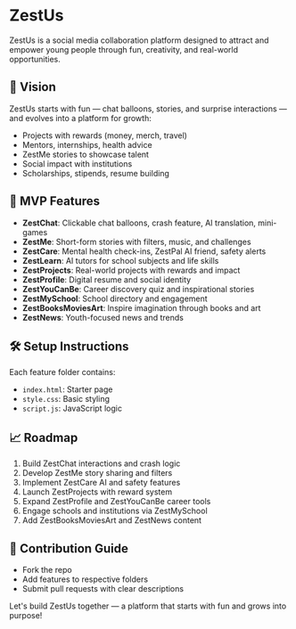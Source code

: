 
# ZestUs

ZestUs is a social media collaboration platform designed to attract and empower young people through fun, creativity, and real-world opportunities.

## 🌟 Vision

ZestUs starts with fun — chat balloons, stories, and surprise interactions — and evolves into a platform for growth:
- Projects with rewards (money, merch, travel)
- Mentors, internships, health advice
- ZestMe stories to showcase talent
- Social impact with institutions
- Scholarships, stipends, resume building

## 🚀 MVP Features

- **ZestChat**: Clickable chat balloons, crash feature, AI translation, mini-games
- **ZestMe**: Short-form stories with filters, music, and challenges
- **ZestCare**: Mental health check-ins, ZestPal AI friend, safety alerts
- **ZestLearn**: AI tutors for school subjects and life skills
- **ZestProjects**: Real-world projects with rewards and impact
- **ZestProfile**: Digital resume and social identity
- **ZestYouCanBe**: Career discovery quiz and inspirational stories
- **ZestMySchool**: School directory and engagement
- **ZestBooksMoviesArt**: Inspire imagination through books and art
- **ZestNews**: Youth-focused news and trends

## 🛠 Setup Instructions

Each feature folder contains:
- `index.html`: Starter page
- `style.css`: Basic styling
- `script.js`: JavaScript logic

## 📈 Roadmap

1. Build ZestChat interactions and crash logic
2. Develop ZestMe story sharing and filters
3. Implement ZestCare AI and safety features
4. Launch ZestProjects with reward system
5. Expand ZestProfile and ZestYouCanBe career tools
6. Engage schools and institutions via ZestMySchool
7. Add ZestBooksMoviesArt and ZestNews content

## 🤝 Contribution Guide

- Fork the repo
- Add features to respective folders
- Submit pull requests with clear descriptions

Let's build ZestUs together — a platform that starts with fun and grows into purpose!
